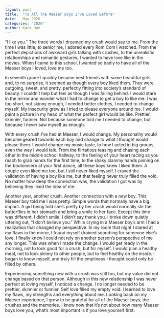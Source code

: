 ```yaml
---
layout: post
title:  "To All The Maeser Boys I've Loved Before"
date:   May 2020
categories: "2020"
author: Kara Han
---
```

“I like you.” The three words I dreamed my crush would say to me. From the time I was little, to senior me, I adored
every Rom Com I watched. From the perfect depictions of awkward girls talking with crushes, to the unrealistic
relationships and romantic gestures, I wanted to have love like in the movies. When I came to this school, I wanted
so badly to have all of the Maeser boys I loved, love me too.

In seventh grade I quickly became best friends with some beautiful girls and, to no surprise, it seemed as though every
boy liked them. They were outgoing, sweet, and pretty, perfectly fitting into society’s standard of beauty. I couldn’t
help but feel as though I was falling behind. I would stare in the mirror and wonder what I had to change to get a boy
to like me. I was too short, not skinny enough, I needed better clothes, I needed to change myself. My insecurity grew
as I tried to please everyone around me. I would paint a picture in my head of what the perfect girl would be like.
Prettier, skinnier, funnier. Not because someone told me I needed to change, but because I never saw myself as enough.

With every crush I’ve had at Maeser, I would change. My personality would become geared towards each boy and change to
what I thought would please them. I would change my music taste, to how I acted in big groups, even the way I would talk.
From the flirtatious teasing and chasing each other in the middle school hallway, to the feeling of your heart racing as
you reach to grab hands for the first time, to the shaky clammy hands pinning on the boutonniere at your first dance, all
these boys knew I liked them. A couple even liked me too, but I still never liked myself. I craved the validation of having
a boy like me, but that feeling never truly filled the void. No matter how deep the connection was, the validation I got was
by believing they liked the idea of me.

Another year, another crush. Another connection with a new boy. This Maeser boy told me I was pretty. Simple words that
normally have a big impact. A girl being told she’s pretty by her crush would normally stir the butterflies in her stomach
and bring a smile to her face. Except this time was different. I didn’t smile, I didn’t say thank you. I broke down quietly
uttering out, “I don’t believe you.” While crying in a Maeser boy’s arm I had a realization that changed my perspective.
In my room that night I stared at my flaws in the mirror, I found myself drained searching for someone else’s love. I finally
knew I could not rely on another person’s perspective of me any longer. This was when I made the change. I would get ready
in the morning, not to look good for a crush, but for myself. I would plan a healthy meal, not to look skinny to other people,
but to feel healthy on the inside. I began to know myself, and truly fill the emptiness I thought could only be filled by others.

Experiencing something new with a crush was still fun, but my value did not change based on that person. Although in this new
relationship I was never perfect at loving myself, I noticed a change. I no longer needed to be prettier, skinnier or funnier.
Self love filled my empty void. I learned to love my flaws, my strengths and everything about me. Looking back on my Maeser
experience, I grew to be grateful for all of the Maeser boys, the crushes and the memories. I know now that it’s not about how
many Maeser boys love you, what’s most important is if you love yourself first.
